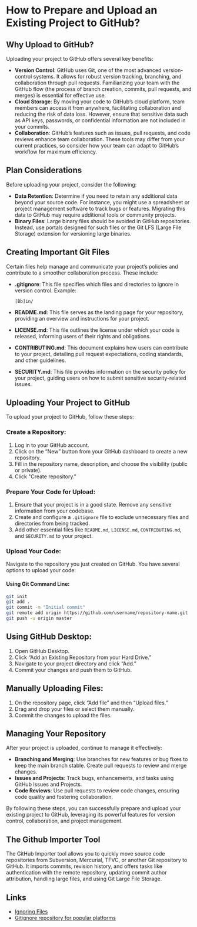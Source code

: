 # How to Prepare and Upload an Existing Project to GitHub?

## Why Upload to GitHub?

Uploading your project to GitHub offers several key benefits:

- **Version Control**: GitHub uses Git, one of the most advanced version-control systems. It allows for robust version tracking, branching, and collaboration through pull requests. Familiarizing your team with the GitHub flow (the process of branch creation, commits, pull requests, and merges) is essential for effective use.
- **Cloud Storage**: By moving your code to GitHub’s cloud platform, team members can access it from anywhere, facilitating collaboration and reducing the risk of data loss. However, ensure that sensitive data such as API keys, passwords, or confidential information are not included in your commits.
- **Collaboration**: GitHub’s features such as issues, pull requests, and code reviews enhance team collaboration. These tools may differ from your current practices, so consider how your team can adapt to GitHub’s workflow for maximum efficiency.

## Plan Considerations

Before uploading your project, consider the following:

- **Data Retention**: Determine if you need to retain any additional data beyond your source code. For instance, you might use a spreadsheet or project management software to track bugs or features. Migrating this data to GitHub may require additional tools or community projects.
- **Binary Files**: Large binary files should be avoided in GitHub repositories. Instead, use portals designed for such files or the Git LFS (Large File Storage) extension for versioning large binaries.

## Creating Important Git Files

Certain files help manage and communicate your project’s policies and contribute to a smoother collaboration process. These include:

- **.gitignore**: This file specifies which files and directories to ignore in version control. Example:
  ```plaintext
  [Bb]in/

- **README.md**: This file serves as the landing page for your repository, providing an overview and instructions for your project.

- **LICENSE.md**: This file outlines the license under which your code is released, informing users of their rights and obligations.

- **CONTRIBUTING.md**: This document explains how users can contribute to your project, detailing pull request expectations, coding standards, and other guidelines.

- **SECURITY.md**: This file provides information on the security policy for your project, guiding users on how to submit sensitive security-related issues.

## Uploading Your Project to GitHub

To upload your project to GitHub, follow these steps:

### Create a Repository:

1. Log in to your GitHub account.
2. Click on the “New” button from your GitHub dashboard to create a new repository.
3. Fill in the repository name, description, and choose the visibility (public or private).
4. Click "Create repository."

### Prepare Your Code for Upload:

1. Ensure that your project is in a good state. Remove any sensitive information from your codebase.
2. Create and configure a `.gitignore` file to exclude unnecessary files and directories from being tracked.
3. Add other essential files like `README.md`, `LICENSE.md`, `CONTRIBUTING.md`, and `SECURITY.md` to your project.

### Upload Your Code:

Navigate to the repository you just created on GitHub. You have several options to upload your code:

#### Using Git Command Line:

```sh
git init
git add .
git commit -m "Initial commit"
git remote add origin https://github.com/username/repository-name.git
git push -u origin master
```
## Using GitHub Desktop:

1. Open GitHub Desktop.
2. Click “Add an Existing Repository from your Hard Drive.”
3. Navigate to your project directory and click “Add.”
4. Commit your changes and push them to GitHub.

## Manually Uploading Files:

1. On the repository page, click “Add file” and then “Upload files.”
2. Drag and drop your files or select them manually.
3. Commit the changes to upload the files.

## Managing Your Repository

After your project is uploaded, continue to manage it effectively:

- **Branching and Merging**: Use branches for new features or bug fixes to keep the main branch stable. Create pull requests to review and merge changes.
- **Issues and Projects**: Track bugs, enhancements, and tasks using GitHub Issues and Projects.
- **Code Reviews**: Use pull requests to review code changes, ensuring code quality and fostering collaboration.

By following these steps, you can successfully prepare and upload your existing project to GitHub, leveraging its powerful features for version control, collaboration, and project management.

## The Github Importer Tool

The GitHub Importer tool allows you to quickly move source code repositories from Subversion, Mercurial, TFVC, or another Git repository to GitHub. It imports commits, revision history, and offers tasks like authentication with the remote repository, updating commit author attribution, handling large files, and using Git Large File Storage.

## Links

- [Ignoring Files](https://help.github.com/en/github/using-git/ignoring-files)
- [Gitignore repository for popular platforms](https://github.com/github/gitignore)
